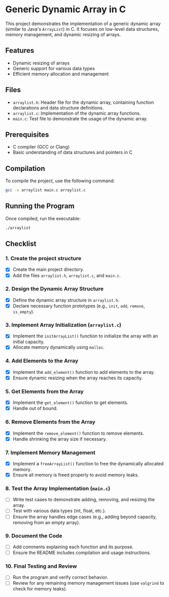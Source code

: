 # Generic Dynamic Array in C

This project demonstrates the implementation of a generic dynamic array (similar to Java's `ArrayList`) in C. It focuses on low-level data structures, memory management, and dynamic resizing of arrays.

## Features

- Dynamic resizing of arrays
- Generic support for various data types
- Efficient memory allocation and management

## Files

- `arraylist.h`: Header file for the dynamic array, containing function declarations and data structure definitions.
- `arraylist.c`: Implementation of the dynamic array functions.
- `main.c`: Test file to demonstrate the usage of the dynamic array.

## Prerequisites

- C compiler (GCC or Clang)
- Basic understanding of data structures and pointers in C

## Compilation

To compile the project, use the following command:

```bash
gcc -o arraylist main.c arraylist.c
```

## Running the Program

Once compiled, run the executable:

```bash
./arraylist
```

## Checklist

### 1. Create the project structure

- [x] Create the main project directory.
- [x] Add the files `arraylist.h`, `arraylist.c`, and `main.c`.

### 2. Design the Dynamic Array Structure

- [x] Define the dynamic array structure in `arraylist.h`.
- [x] Declare necessary function prototypes (e.g., `init`, `add`, `remove`, `is_empty`).

### 3. Implement Array Initialization (`arraylist.c`)

- [x] Implement the `initArrayList()` function to initialize the array with an initial capacity.
- [x] Allocate memory dynamically using `malloc`.

### 4. Add Elements to the Array

- [x] Implement the `add_element()` function to add elements to the array.
- [x] Ensure dynamic resizing when the array reaches its capacity.

### 5. Get Elements from the Array

- [x] Implement the `get_element()` function to get elements.
- [x] Handle out of bound.

### 6. Remove Elements from the Array

- [x] Implement the `remove_element()` function to remove elements.
- [x] Handle shrinking the array size if necessary.

### 7. Implement Memory Management

- [x] Implement a `freeArrayList()` function to free the dynamically allocated memory.
- [x] Ensure all memory is freed properly to avoid memory leaks.

### 8. Test the Array Implementation (`main.c`)

- [ ] Write test cases to demonstrate adding, removing, and resizing the array.
- [ ] Test with various data types (int, float, etc.).
- [ ] Ensure the array handles edge cases (e.g., adding beyond capacity, removing from an empty array).

### 9. Document the Code

- [ ] Add comments explaining each function and its purpose.
- [ ] Ensure the README includes compilation and usage instructions.

### 10. Final Testing and Review

- [ ] Run the program and verify correct behavior.
- [ ] Review for any remaining memory management issues (use `valgrind` to check for memory leaks).
